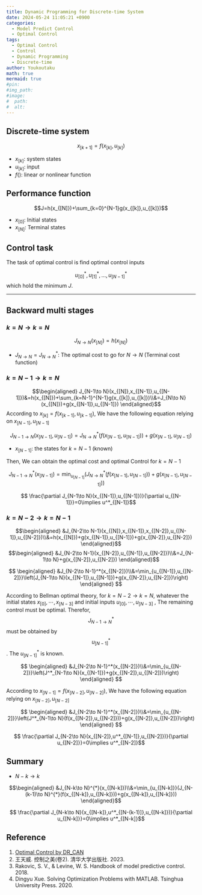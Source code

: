 ```yaml
---
title: Dynamic Programming for Discrete-time System
date: 2024-05-24 11:05:21 +0900
categories:
  - Model Predict Control
  - Optimal Control
tags:
  - Optimal Control
  - Control
  - Dynamic Programming
  - Discrete-time
author: Youkoutaku
math: true
mermaid: true
#pin:
#img_path:
#image:
#  path: 
#  alt: 
---
```


## Discrete-time system

$$x_{[k+1]}=f(x_{[k]},u_{[k]})$$

- $x_{[k]}:$ system states
- $u_{[k]}:$ input
- $f():$ linear or nonlinear function


## Performance function

$$J=h(x_{[N]})+\sum_{k=0}^{N-1}g(x_{[k]},u_{[k]})$$

- $x_{[0]}:$ Initial states
- $x_{[N]}:$ Terminal states

## Control task
The task of optimal control is find optimal control inputs

$$u^*_{[0]},u^*_{[1]},\dots,u^*_{[N-1]}$$ 
which hold the minimum $J$.

---
## Backward multi stages
### $k=N\to k=N$

$$J_{N\to N}(x_{[N]})=h(x_{[N]})$$

- $J_{N\to N}=J^*_{N\to N}:$ The optimal cost to go for $N\to N$ (Terminal cost function)

### $k=N-1\to k=N$

$$\begin{aligned}
J_{N-1\to N}(x_{[N]},x_{[N-1]},u_{[N-1]})&=h(x_{[N]})+\sum_{k=N-1}^{N-1}g(x_{[k]},u_{[k]})\\&=J_{N\to N}(x_{[N]})+g(x_{[N-1]},u_{[N-1]})
\end{aligned}$$
According to $x_{[k]}=f(x_{[k-1]},u_{[k-1]})$, We have the following equation relying on $x_{[N-1]},u_{[N-1]}$

$$
J_{N-1\to N}(x_{[N-1]},u_{[N-1]})=J^*_{N\to N}(f(x_{[N-1]},u_{[N-1]}))+g(x_{[N-1]},u_{[N-1]})
$$

- $x_{[N-1]}:$ the states for $k=N-1$ (known)

Then, We can obtain the optimal cost and optimal Control for $k=N-1$ 

$$
J_{N-1\to N}^*(x_{[N-1]})=\min_{u_{[N-1]}}\left(J^*_{N\to N}(f(x_{[N-1]},u_{[N-1]}))+g(x_{[N-1]},u_{[N-1]})\right)
$$

$$
\frac{\partial J_{N-1\to N}(x_{[N-1]},u_{[N-1]})}{\partial u_{[N-1]}}=0\implies u^*_{[N-1]}$$

### $k=N-2\to k=N-1$

$$\begin{aligned}
&J_{N-2\to N-1}(x_{[N]},x_{[N-1]},x_{[N-2]},u_{[N-1]},u_{[N-2]})\\&=h(x_{[N]})+g(x_{[N-1]},u_{[N-1]})+g(x_{[N-2]},u_{[N-2]})
\end{aligned}$$
$$\begin{aligned}
&J_{N-2\to N-1}(x_{[N-2]},u_{[N-1]},u_{[N-2]})\\&=J_{N-1\to N}+g(x_{[N-2]},u_{[N-2]})
\end{aligned}$$

$$
\begin{aligned}
&J_{N-2\to N-1}^*(x_{[N-2]})\\&=\min_{u_{[N-1]},u_{[N-2]}}\left(J_{N-1\to N}(x_{[N-1]},u_{[N-1]})+g(x_{[N-2]},u_{[N-2]})\right)
\end{aligned}
$$

According to Bellman optimal theory, for $k=N-2\to k=N$, whatever the initial states $x_{[0]},\cdots,x_{[N-3]}$ and initial inputs $u_{[0]},\cdots, u_{[N-3]}$  , The remaining control must be optimal. Therefor, $$J^*_{N-1\to N}$$ must be obtained by $$u^*_{[N-1]}$$. The $u^*_{[N-1]}$ is known.

$$
\begin{aligned}
&J_{N-2\to N-1}^*(x_{[N-2]})\\&=\min_{u_{[N-2]}}\left(J^*_{N-1\to N}(x_{[N-1]})+g(x_{[N-2]},u_{[N-2]})\right)
\end{aligned}
$$

According to $x_{[N-1]}=f(x_{[N-2]},u_{[N-2]})$, We have the following equation relying on $x_{[N-2]},u_{[N-2]}$

$$
\begin{aligned}
&J_{N-2\to N-1}^*(x_{[N-2]})\\&=\min_{u_{[N-2]}}\left(J^*_{N-1\to N}(f(x_{[N-2]},u_{[N-2]}))+g(x_{[N-2]},u_{[N-2]})\right)
\end{aligned}
$$

$$
\frac{\partial J_{N-2\to N}(x_{[N-2]},u^*_{[N-1]},u_{[N-2]})}{\partial u_{[N-2]}}=0\implies u^*_{[N-2]}$$

## Summary
- $N-k\to k$

$$\begin{aligned}
	&J_{N-k\to N}^{*}(x_{[N-k]})\\&=\min_{u_{[N-k]}}(J_{N-(k-1)\to N}^{*}(f(x_{[N-k]},u_{[N-k]}))+g(x_{[N-k]},u_{[N-k]}))
\end{aligned}$$

$$
\frac{\partial J_{N-k\to N}(x_{[N-k]},u^*_{[N-(k-1)]},u_{[N-k]})}{\partial u_{[N-k]}}=0\implies u^*_{[N-k]}$$

## Reference
1. [Optimal Control by DR_CAN ](https://space.bilibili.com/230105574/channel/collectiondetail?sid=1814750)
2. 王天威. 控制之美(卷2). 清华大学出版社. 2023.
3. Rakovic, S. V., & Levine, W. S. Handbook of model predictive control. 2018. 
3. Dingyu Xue. Solving Optimization Problems with MATLAB. Tsinghua University Press. 2020.